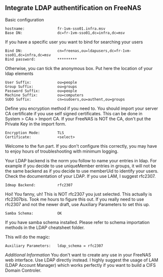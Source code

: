 ## Integrate LDAP authentification on FreeNAS

Basic configuration

	hostname:               fr-1vm-sso01.infra.msv
	Base DN:                dc=fr-1vm-sso01,dc=infra,dc=msv
	
If you have a specific user you want to bind for searching your users

	Bind DN:                cn=freenas,ou=ldapusers,dc=fr-1vm-sso01,dc=infra,dc=msv
	Bind password:          *********

Otherwise, you can tick the anonymous box.
Put here the location of your ldap elements

	User Suffix:            ou=people
	Group Suffix:           ou=groups
	Password Suffix:        ou=people
	Machine Suffix:         ou=computers
	SUDO Suffix:            cn=sudoers,ou=authent,ou=groups

Define you encryption method if you need to. You should import your server CA
certificate if you use self signed certificates. This can be done in
System > CAs > Import CA. If your FreeNAS is NOT the CA, don't put the Private
Key in the import form.

	Encryption Mode:        TLS
	Certificate:            <select>

Welcome to the fun part. If you don't configure this correctly, you may have to
enjoy hours of troubleshooting with minimum logging.

Your LDAP backend is the norm you follow to name your entries in ldap. For
example if you decide to use uniqueMember entries in groups, it will not
be the same backend as if you decide to use memberUid to identify your users.
Check the documentation of your LDAP. If you use LAM, I suggest rfc2307.

	Idmap Backend:          rfc2307

Hoi! You fanny, uh! This is NOT rfc2307 you just selected. This actually is
rfc2307bis. Took me hours to figure this out. If you really need to use
rfc2307 and not the newer draft, use Auxiliary Parameters to set this up.


	Samba Schema:           OK

If you have samba schema installed. Please refer to schema importation methods
in the LDAP cheatsheet folder.

This will do the magic:
	 
	Auxiliary Parameters:   ldap_schema = rfc2307

_Additional Information_
You don't want to create any use in your FreeNAS web interface. Use LDAP
directly instead. I highly suggest the usage of LAM (LDAP Account Manager)
which works perfectly if you want to build a CIFS Domain Controler.

